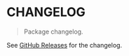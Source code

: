 # CHANGELOG

> Package changelog.

See [GitHub Releases](https://github.com/stdlib-js/constants-float64-max-safe-lucas/releases) for the changelog.
